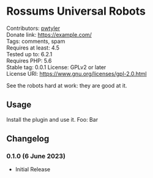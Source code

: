# Rossums Universal Robots
Contributors: [pwtyler](https://profiles.wordpress.org/pwtyler)  
Donate link: https://example.com/  
Tags: comments, spam  
Requires at least: 4.5  
Tested up to: 6.2.1  
Requires PHP: 5.6  
Stable tag: 0.0.1 
License: GPLv2 or later  
License URI: https://www.gnu.org/licenses/gpl-2.0.html  

See the robots hard at work: they are good at it.

## Usage
Install the plugin and use it.
Foo: Bar

## Changelog

### 0.1.0 (6 June 2023)
* Initial Release 